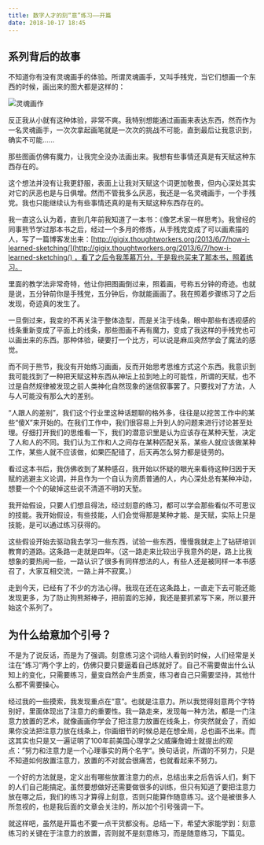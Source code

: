 ```yaml
---
title: 数字人才的刻“意”练习——开篇
date: 2018-10-17 18:45
---
```


## 系列背后的故事

不知道你有没有灵魂画手的体验。所谓灵魂画手，又叫手残党，当它们想画一个东西的时候，画出来的图大都是这样的：

![灵魂画作](https://jtong-pic.obs.cn-north-4.myhuaweicloud.com/deliberate-practice-for-digital-talent/pic-01.png)



反正我从小就有这种体验，非常不爽。我特别想能通过画画来表达东西，然而作为一名灵魂画手，一次次拿起画笔就是一次次的挑战不可能，直到最后让我意识到，确实不可能……

那些图画仿佛有魔力，让我完全没办法画出来。我想有些事情还真是有天赋这种东西存在的。

这个想法并没有让我更舒服，表面上让我对天赋这个词更加敬畏，但内心深处其实对它的厌恶也是与日俱增。然而不管我多么厌恶，我还是一名灵魂画手，一个手残党。我也只能继续认为有些事情还真的是有天赋这种东西存在的。

我一直这么认为着，直到几年前我知道了一本书：《像艺术家一样思考》。我曾经的同事熊节学过那本书之后，经过一个多月的修炼，从手残党变成了可以画素描的人，写了一篇博客发出来：[http://gigix.thoughtworkers.org/2013/6/7/how-i-learned-sketching/](http://gigix.thoughtworkers.org/2013/6/7/how-i-learned-sketching/) ，看了之后令我羡慕万分，于是我也买来了那本书，照着练习。

里面的教学法非常奇特，他让你把图画倒过来，照着画，号称五分钟的奇迹。也就是说，五分钟前你是手残党，五分钟后，你就能画画了。我在照着步骤练习了之后发现，奇迹真的发生了。

一旦倒过来，我变的不再关注于整体造型，而是关注于线条，眼中那些有透视感的线条重新变成了平面上的线条，那些图画不再有魔力，变成了我这样的手残党也可以画出来的东西。那种体验，硬要打一个比方，可以说是麻瓜突然学会了魔法的感觉。

而不同于熊节，我没有开始练习画画，反而开始思考思维方式这个东西。我意识到我可能找到了一种把天赋这种东西从神坛上拉到地上的可能性，所谓的天赋，也不过是自然规律被发现之前人类神化自然现象的迷信叙事罢了。只要找对了方法，人与人可能没有那么大的差别。

“人跟人的差别”，我们这个行业里这种话题聊的格外多，往往是以挖苦工作中的某些“傻X”来开始的。在我们工作中，我们很容易上升到人的问题来进行讨论甚至处理。仔细打开我们的思维看一下，我们的潜意识里是认为应该存在某种天堑，决定了人和人的不同。我们认为工作和人之间存在某种匹配关系，某些人就应该做某种工作，某些人就不应该做，如果匹配错了，后天再怎么努力都是徒劳的。

看过这本书后，我仿佛收到了某种感召，我开始以怀疑的眼光来看待这种归因于天赋的逃避主义论调，并且作为一个自认为资质普通的人，内心深处总有某种冲动，想要一个个的破掉这些说不清道不明的天堑。

我开始假设，只要人们想且得法，经过刻意的练习，都可以学会那些看似不可思议的技能。我开始假设，有些技能，人们会觉得那是某种才能、是天赋，实际上只是技能，是可以通过练习获得的。

这些假设开始去驱动我去学习一些东西，试验一些东西，慢慢我就走上了钻研培训教育的道路。这条路一走就是四年。（这一路走来比较出乎我意外的是，路上比我想象的要热闹一些，一路认识了很多有同样想法的人，有些人还是被同样一本书感召了，大家互相交流，一路上并不寂寞。）

走到今天，已经有了不少的方法心得。我现在还在这条路上，一直走下去可能还能发现更多，为了防止狗熊掰棒子，把前面的忘掉，我还是要抓紧写下来，所以要开始这个系列了。

## 为什么给意加个引号？

不是为了说反话，而是为了强调。刻意练习这个词给人看到的时候，人们经常是关注在”练习”两个字上的，仿佛只要只要逼着自己练就好了。自己不需要做出什么认知上的变化，只需要练习，量变自然会产生质变，练习者自己只需要坚持，其他什么都不需要操心。

经过我的一些摸索，我发现重点在“意”。也就是注意力。所以我觉得刻意两个字特别好，里面体现出了注意力的重要性。我一路走来，发现每一种方法，都是一门注意力放置的艺术，就像画画你学会了把注意力放置在线条上，你突然就会了，而如果你没法把注意力放在线条上，你画细节的时候总是在想全局，总也画不出来。而这其实也只是又一遍证明了100年前美国心理学之父威廉詹姆士就提出的观点：”努力和注意力是一个心理事实的两个名字“。换句话说，所谓的不努力，只是不知道如何放置注意力，放置的不对就会很痛苦，也就看起来不努力。

一个好的方法就是，定义出有哪些放置注意力的点，总结出来之后告诉人们，剩下的人们自己能搞定。虽然要想做好还需要做很多的训练，但只有知道了要把注意力放在哪之后，我们的练习才算得上刻意，否则只能算作随意练习。这个是被很多人所忽视的，也是我后面的文章会关注的，所以加个引号强调一下。

就这样吧，虽然是开篇也不要一点干货都没有。总结一下，希望大家能学到：刻意练习的关键在于注意力的放置，否则就不是刻意练习，而是随意练习，下篇见。